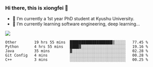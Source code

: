 ### Hi there, this is xiongfei 👋


- 🔭 I’m currently a 1st year PhD student at Kyushu University.
- 🌱 I’m currently learning software engineering, deep learning...

<!--
**Toma62299781/Toma62299781** is a ✨ _special_ ✨ repository because its `README.md` (this file) appears on your GitHub profile.
Here are some ideas to get you started:
-->

![](https://github-readme-stats.vercel.app/api?username=Toma62299781)

<!--START_SECTION:waka-->
```text
Other        19 hrs 55 mins  ███████████████████▒░░░░░   77.45 % 
Python       4 hrs 55 mins   ████▓░░░░░░░░░░░░░░░░░░░░   19.16 % 
Java         35 mins         ▓░░░░░░░░░░░░░░░░░░░░░░░░   02.28 % 
Git Config   4 mins          ░░░░░░░░░░░░░░░░░░░░░░░░░   00.28 % 
C++          3 mins          ░░░░░░░░░░░░░░░░░░░░░░░░░   00.25 % 
```
<!--END_SECTION:waka-->

